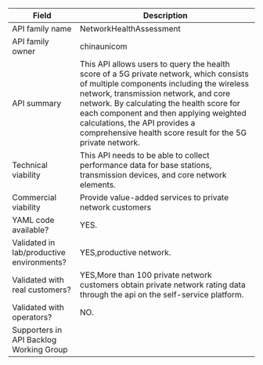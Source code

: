 | **Field** | Description | 
| ---- | ----- |
| API family name | NetworkHealthAssessment |
| API family owner | chinaunicom |
| API summary | This API allows users to query the health score of a 5G private network, which consists of multiple components including the wireless network, transmission network, and core network. By calculating the health score for each component and then applying weighted calculations, the API provides a comprehensive health score result for the 5G private network. |
| Technical viability | This API needs to be able to collect performance data for base stations, transmission devices, and core network elements.|
| Commercial viability | Provide value-added services to private network customers|
| YAML code available? | YES. |
| Validated in lab/productive environments? | YES,productive network. |
| Validated with real customers? | YES,More than 100 private network customers obtain private network rating data through the api on the self-service platform. |
| Validated with operators? | NO. |
| Supporters in API Backlog Working Group |  |
